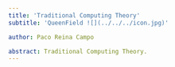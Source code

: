 ```yaml
---
title: 'Traditional Computing Theory'
subtitle: 'QueenField ![](../../../icon.jpg)'

author: Paco Reina Campo

abstract: Traditional Computing Theory.
---
```

